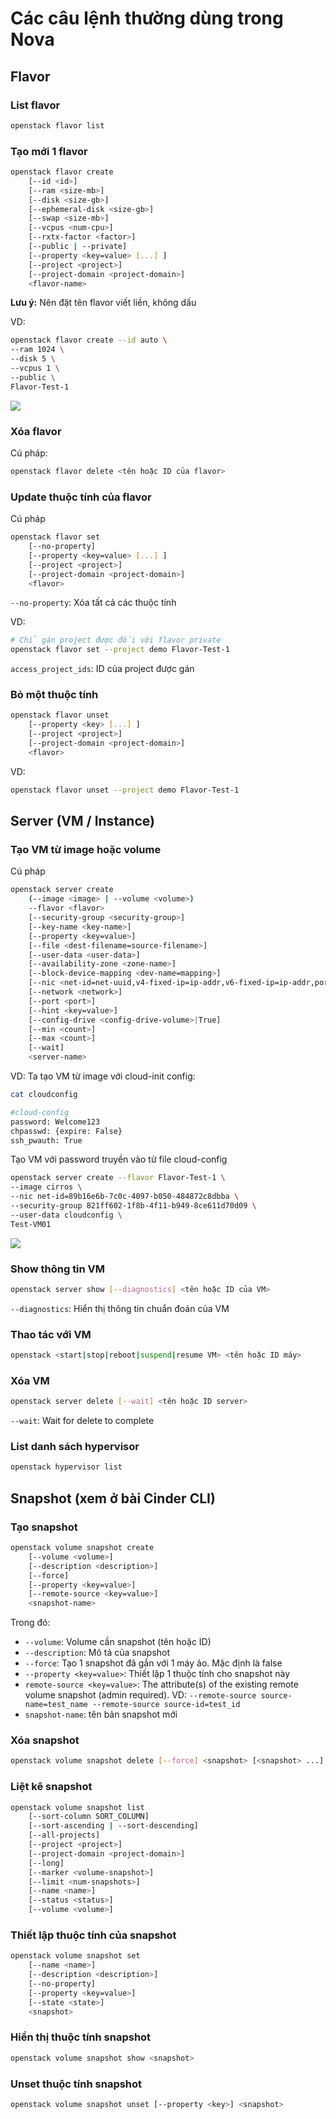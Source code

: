 # Các câu lệnh thường dùng trong Nova

## Flavor

### List flavor

```sh
openstack flavor list
```

### Tạo mới 1 flavor

```sh
openstack flavor create
    [--id <id>]
    [--ram <size-mb>]
    [--disk <size-gb>]
    [--ephemeral-disk <size-gb>]
    [--swap <size-mb>]
    [--vcpus <num-cpu>]
    [--rxtx-factor <factor>]
    [--public | --private]
    [--property <key=value> [...] ]
    [--project <project>]
    [--project-domain <project-domain>]
    <flavor-name>
```

**Lưu ý:** Nên đặt tên flavor viết liền, không dấu

VD:

```sh
openstack flavor create --id auto \
--ram 1024 \
--disk 5 \
--vcpus 1 \
--public \
Flavor-Test-1
```

![](./images/OPS9_10.png)

### Xóa flavor

Cú pháp:

```sh
openstack flavor delete <tên hoặc ID của flavor>
```

### Update thuộc tính của flavor

Cú pháp

```sh
openstack flavor set
    [--no-property]
    [--property <key=value> [...] ]
    [--project <project>]
    [--project-domain <project-domain>]
    <flavor>
```

```--no-property```: Xóa tất cả các thuộc tính

VD:

```sh
# Chỉ gán project được đối với flavor private
openstack flavor set --project demo Flavor-Test-1
```

```access_project_ids```: ID của project được gán

### Bỏ một thuộc tính

```sh
openstack flavor unset
    [--property <key> [...] ]
    [--project <project>]
    [--project-domain <project-domain>]
    <flavor>
```

VD: 

```sh
openstack flavor unset --project demo Flavor-Test-1
```

## Server (VM / Instance)

### Tạo VM từ image hoặc volume

Cú pháp

```sh
openstack server create
    (--image <image> | --volume <volume>)
    --flavor <flavor>
    [--security-group <security-group>]
    [--key-name <key-name>]
    [--property <key=value>]
    [--file <dest-filename=source-filename>]
    [--user-data <user-data>]
    [--availability-zone <zone-name>]
    [--block-device-mapping <dev-name=mapping>]
    [--nic <net-id=net-uuid,v4-fixed-ip=ip-addr,v6-fixed-ip=ip-addr,port-id=port-uuid,auto,none>]
    [--network <network>]
    [--port <port>]
    [--hint <key=value>]
    [--config-drive <config-drive-volume>|True]
    [--min <count>]
    [--max <count>]
    [--wait]
    <server-name>
```

VD: Ta tạo VM từ image với cloud-init config:

```sh
cat cloudconfig

#cloud-config
password: Welcome123
chpasswd: {expire: False}
ssh_pwauth: True
```

Tạo VM với password truyền vào từ file cloud-config

```sh
openstack server create --flavor Flavor-Test-1 \
--image cirros \
--nic net-id=89b16e6b-7c0c-4097-b050-484872c8dbba \
--security-group 821ff602-1f8b-4f11-b949-8ce611d70d09 \
--user-data cloudconfig \
Test-VM01
```

![](./images/OPS9_11.png)

### Show thông tin VM

```sh
openstack server show [--diagnostics] <tên hoặc ID của VM>
```

```--diagnostics```: Hiển thị thông tin chuẩn đoán của VM

### Thao tác với VM

```sh
openstack <start|stop|reboot|suspend|resume VM> <tên hoặc ID máy>
```

### Xóa VM

```sh
openstack server delete [--wait] <tên hoặc ID server>
```

```--wait```: Wait for delete to complete

### List danh sách hypervisor

```sh
openstack hypervisor list
```

## Snapshot (xem ở bài Cinder CLI)

### Tạo snapshot

```sh
openstack volume snapshot create
    [--volume <volume>]
    [--description <description>]
    [--force]
    [--property <key=value>]
    [--remote-source <key=value>]
    <snapshot-name>
```

Trong đó:
- ```--volume```: Volume cần snapshot (tên hoặc ID)
- ```--description```: Mô tả của snapshot
- ```--force```: Tạo 1 snapshot đã gắn với 1 máy ảo. Mặc định là false
- ```--property <key=value>```: Thiết lập 1 thuộc tính cho snapshot này
- ```remote-source <key=value>```: The attribute(s) of the existing remote volume snapshot (admin required). VD: ```--remote-source source-name=test_name --remote-source source-id=test_id```
- ```snapshot-name```: tên bản snapshot mới

### Xóa snapshot

```sh
openstack volume snapshot delete [--force] <snapshot> [<snapshot> ...]
```

### Liệt kê snapshot

```sh
openstack volume snapshot list
    [--sort-column SORT_COLUMN]
    [--sort-ascending | --sort-descending]
    [--all-projects]
    [--project <project>]
    [--project-domain <project-domain>]
    [--long]
    [--marker <volume-snapshot>]
    [--limit <num-snapshots>]
    [--name <name>]
    [--status <status>]
    [--volume <volume>]
```

### Thiết lập thuộc tính của snapshot

```sh
openstack volume snapshot set
    [--name <name>]
    [--description <description>]
    [--no-property]
    [--property <key=value>]
    [--state <state>]
    <snapshot>
```

### Hiển thị thuộc tính snapshot

```sh
openstack volume snapshot show <snapshot>
```

### Unset thuộc tính snapshot

```sh
openstack volume snapshot unset [--property <key>] <snapshot>
```